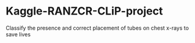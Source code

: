# Kaggle-RANZCR-CLiP-project
Classify the presence and correct placement of tubes on chest x-rays to save lives
